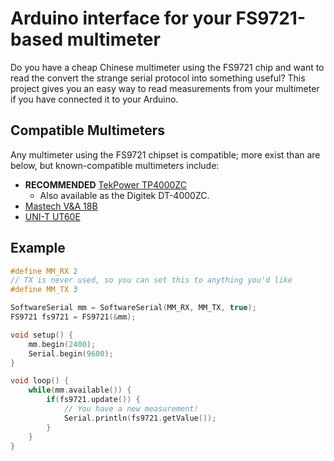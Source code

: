 # Arduino interface for your FS9721-based multimeter

Do you have a cheap Chinese multimeter using the FS9721 chip and want
to read the convert the strange serial protocol into something useful?
This project gives you an easy way to read measurements from your multimeter
if you have connected it to your Arduino.

## Compatible Multimeters

Any multimeter using the FS9721 chipset is compatible; more exist than are
below, but known-compatible multimeters include:

* **RECOMMENDED** [TekPower TP4000ZC](https://www.amazon.com/Tekpower-TP4000ZC-Interfaced-Multimeter-Computer/dp/B000OPDFLM)
    * Also available as the Digitek DT-4000ZC.
* [Mastech V&A 18B](https://www.amazon.com/Manual-Ranging-Digital-Multimeter-Interface/dp/B000LQONYM)
* [UNI-T UT60E](https://www.amazon.com/UNI-T-UT60E-Precise-Light-Weight/dp/B0152OJAWC)


## Example

```c
#define MM_RX 2
// TX is never used, so you can set this to anything you'd like
#define MM_TX 3

SoftwareSerial mm = SoftwareSerial(MM_RX, MM_TX, true);
FS9721 fs9721 = FS9721(&mm);

void setup() {
    mm.begin(2400);
    Serial.begin(9600);
}

void loop() {
    while(mm.available()) {
        if(fs9721.update()) {
            // You have a new measurement!
            Serial.println(fs9721.getValue());
        }
    }
}
```
